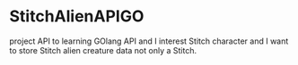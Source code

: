 # StitchAlienAPIGO
project API to learning GOlang  API and I interest Stitch character and I want to store Stitch alien creature data not only a Stitch.
